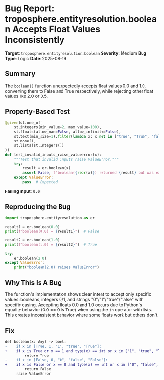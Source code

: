 # Bug Report: troposphere.entityresolution.boolean Accepts Float Values Inconsistently

**Target**: `troposphere.entityresolution.boolean`
**Severity**: Medium
**Bug Type**: Logic
**Date**: 2025-08-19

## Summary

The `boolean()` function unexpectedly accepts float values 0.0 and 1.0, converting them to False and True respectively, while rejecting other float values like 2.0 or 0.5.

## Property-Based Test

```python
@given(st.one_of(
    st.integers(min_value=2, max_value=100),
    st.floats(allow_nan=False, allow_infinity=False),
    st.text(min_size=1).filter(lambda x: x not in ["true", "True", "false", "False", "1", "0"]),
    st.none(),
    st.lists(st.integers())
))
def test_invalid_inputs_raise_valueerror(x):
    """Test that invalid inputs raise ValueError."""
    try:
        result = er.boolean(x)
        assert False, f"boolean({repr(x)}) returned {result} but was expected to raise ValueError"
    except ValueError:
        pass  # Expected
```

**Failing input**: `0.0`

## Reproducing the Bug

```python
import troposphere.entityresolution as er

result1 = er.boolean(0.0)
print(f"boolean(0.0) = {result1}")  # False

result2 = er.boolean(1.0)
print(f"boolean(1.0) = {result2}")  # True

try:
    er.boolean(2.0)
except ValueError:
    print("boolean(2.0) raises ValueError")
```

## Why This Is A Bug

The function's implementation shows clear intent to accept only specific values: booleans, integers 0/1, and strings "0"/"1"/"true"/"false" with specific casing. Accepting floats 0.0 and 1.0 occurs due to Python's equality behavior (0.0 == 0 is True) when using the `in` operator with lists. This creates inconsistent behavior where some floats work but others don't.

## Fix

```diff
def boolean(x: Any) -> bool:
-    if x in [True, 1, "1", "true", "True"]:
+    if x is True or x == 1 and type(x) == int or x in ["1", "true", "True"]:
         return True
-    if x in [False, 0, "0", "false", "False"]:
+    if x is False or x == 0 and type(x) == int or x in ["0", "false", "False"]:
         return False
     raise ValueError
```